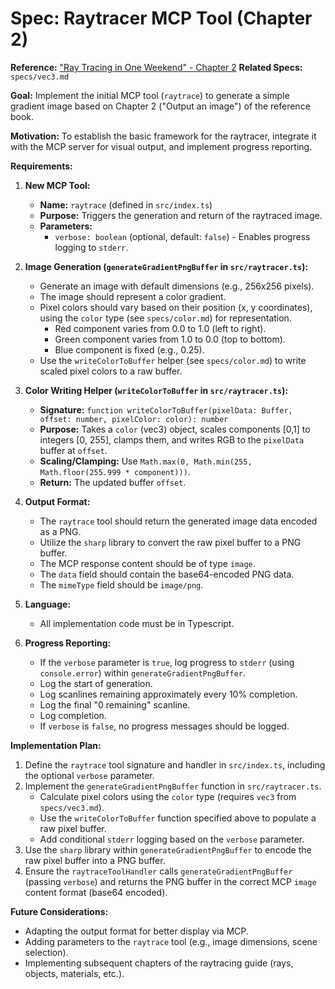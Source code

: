 # Spec: Raytracer MCP Tool (Chapter 2)

**Reference:** ["Ray Tracing in One Weekend" - Chapter 2](https://raytracing.github.io/books/RayTracingInOneWeekend.html#outputanimage)
**Related Specs:** `specs/vec3.md`

**Goal:** Implement the initial MCP tool (`raytrace`) to generate a simple gradient image based on Chapter 2 ("Output an image") of the reference book.

**Motivation:** To establish the basic framework for the raytracer, integrate it with the MCP server for visual output, and implement progress reporting.

**Requirements:**

1.  **New MCP Tool:**
    *   **Name:** `raytrace` (defined in `src/index.ts`)
    *   **Purpose:** Triggers the generation and return of the raytraced image.
    *   **Parameters:**
        *   `verbose: boolean` (optional, default: `false`) - Enables progress logging to `stderr`.
2.  **Image Generation (`generateGradientPngBuffer` in `src/raytracer.ts`):**
    *   Generate an image with default dimensions (e.g., 256x256 pixels).
    *   The image should represent a color gradient.
    *   Pixel colors should vary based on their position (x, y coordinates), using the `color` type (see `specs/color.md`) for representation.
        *   Red component varies from 0.0 to 1.0 (left to right).
        *   Green component varies from 1.0 to 0.0 (top to bottom).
        *   Blue component is fixed (e.g., 0.25).
    *   Use the `writeColorToBuffer` helper (see `specs/color.md`) to write scaled pixel colors to a raw buffer.

4.  **Color Writing Helper (`writeColorToBuffer` in `src/raytracer.ts`):**
    *   **Signature:** `function writeColorToBuffer(pixelData: Buffer, offset: number, pixelColor: color): number`
    *   **Purpose:** Takes a `color` (vec3) object, scales components [0,1] to integers [0, 255], clamps them, and writes RGB to the `pixelData` buffer at `offset`.
    *   **Scaling/Clamping:** Use `Math.max(0, Math.min(255, Math.floor(255.999 * component)))`.
    *   **Return:** The updated buffer `offset`.

5.  **Output Format:**
    *   The `raytrace` tool should return the generated image data encoded as a PNG.
    *   Utilize the `sharp` library to convert the raw pixel buffer to a PNG buffer.
    *   The MCP response content should be of type `image`.
    *   The `data` field should contain the base64-encoded PNG data.
    *   The `mimeType` field should be `image/png`.
6.  **Language:**
    *   All implementation code must be in Typescript.
7.  **Progress Reporting:**
    *   If the `verbose` parameter is `true`, log progress to `stderr` (using `console.error`) within `generateGradientPngBuffer`.
    *   Log the start of generation.
    *   Log scanlines remaining approximately every 10% completion.
    *   Log the final "0 remaining" scanline.
    *   Log completion.
    *   If `verbose` is `false`, no progress messages should be logged.

**Implementation Plan:**

1.  Define the `raytrace` tool signature and handler in `src/index.ts`, including the optional `verbose` parameter.
2.  Implement the `generateGradientPngBuffer` function in `src/raytracer.ts`.
    *   Calculate pixel colors using the `color` type (requires `vec3` from `specs/vec3.md`).
    *   Use the `writeColorToBuffer` function specified above to populate a raw pixel buffer.
    *   Add conditional `stderr` logging based on the `verbose` parameter.
3.  Use the `sharp` library within `generateGradientPngBuffer` to encode the raw pixel buffer into a PNG buffer.
4.  Ensure the `raytraceToolHandler` calls `generateGradientPngBuffer` (passing `verbose`) and returns the PNG buffer in the correct MCP `image` content format (base64 encoded).

**Future Considerations:**

*   Adapting the output format for better display via MCP.
*   Adding parameters to the `raytrace` tool (e.g., image dimensions, scene selection).
*   Implementing subsequent chapters of the raytracing guide (rays, objects, materials, etc.). 